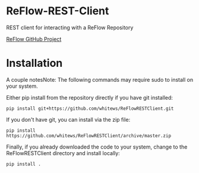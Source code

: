 ReFlow-REST-Client
==================

REST client for interacting with a ReFlow Repository

[ReFlow GitHub Project](https://github.com/whitews/ReFlow)

Installation
============

A couple notesNote: The following commands may require sudo to install on your system.

Either pip install from the repository directly if you have git installed:

    pip install git+https://github.com/whitews/ReFlowRESTClient.git

If you don't have git, you can install via the zip file:

    pip install https://github.com/whitews/ReFlowRESTClient/archive/master.zip

Finally, if you already downloaded the code to your system, change to the ReFlowRESTClient directory and install locally:

    pip install .


